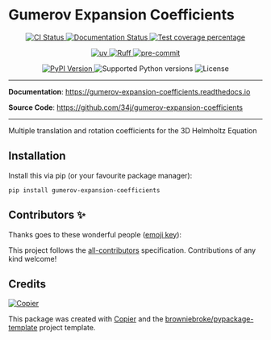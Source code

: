 # Gumerov Expansion Coefficients

<p align="center">
  <a href="https://github.com/34j/gumerov-expansion-coefficients/actions/workflows/ci.yml?query=branch%3Amain">
    <img src="https://img.shields.io/github/actions/workflow/status/34j/gumerov-expansion-coefficients/ci.yml?branch=main&label=CI&logo=github&style=flat-square" alt="CI Status" >
  </a>
  <a href="https://gumerov-expansion-coefficients.readthedocs.io">
    <img src="https://img.shields.io/readthedocs/gumerov-expansion-coefficients.svg?logo=read-the-docs&logoColor=fff&style=flat-square" alt="Documentation Status">
  </a>
  <a href="https://codecov.io/gh/34j/gumerov-expansion-coefficients">
    <img src="https://img.shields.io/codecov/c/github/34j/gumerov-expansion-coefficients.svg?logo=codecov&logoColor=fff&style=flat-square" alt="Test coverage percentage">
  </a>
</p>
<p align="center">
  <a href="https://github.com/astral-sh/uv">
    <img src="https://img.shields.io/endpoint?url=https://raw.githubusercontent.com/astral-sh/uv/main/assets/badge/v0.json" alt="uv">
  </a>
  <a href="https://github.com/astral-sh/ruff">
    <img src="https://img.shields.io/endpoint?url=https://raw.githubusercontent.com/astral-sh/ruff/main/assets/badge/v2.json" alt="Ruff">
  </a>
  <a href="https://github.com/pre-commit/pre-commit">
    <img src="https://img.shields.io/badge/pre--commit-enabled-brightgreen?logo=pre-commit&logoColor=white&style=flat-square" alt="pre-commit">
  </a>
</p>
<p align="center">
  <a href="https://pypi.org/project/gumerov-expansion-coefficients/">
    <img src="https://img.shields.io/pypi/v/gumerov-expansion-coefficients.svg?logo=python&logoColor=fff&style=flat-square" alt="PyPI Version">
  </a>
  <img src="https://img.shields.io/pypi/pyversions/gumerov-expansion-coefficients.svg?style=flat-square&logo=python&amp;logoColor=fff" alt="Supported Python versions">
  <img src="https://img.shields.io/pypi/l/gumerov-expansion-coefficients.svg?style=flat-square" alt="License">
</p>

---

**Documentation**: <a href="https://gumerov-expansion-coefficients.readthedocs.io" target="_blank">https://gumerov-expansion-coefficients.readthedocs.io </a>

**Source Code**: <a href="https://github.com/34j/gumerov-expansion-coefficients" target="_blank">https://github.com/34j/gumerov-expansion-coefficients </a>

---

Multiple translation and rotation coefficients for the 3D Helmholtz Equation

## Installation

Install this via pip (or your favourite package manager):

`pip install gumerov-expansion-coefficients`

## Contributors ✨

Thanks goes to these wonderful people ([emoji key](https://allcontributors.org/docs/en/emoji-key)):

<!-- prettier-ignore-start -->
<!-- ALL-CONTRIBUTORS-LIST:START - Do not remove or modify this section -->
<!-- markdownlint-disable -->
<!-- markdownlint-enable -->
<!-- ALL-CONTRIBUTORS-LIST:END -->
<!-- prettier-ignore-end -->

This project follows the [all-contributors](https://github.com/all-contributors/all-contributors) specification. Contributions of any kind welcome!

## Credits

[![Copier](https://img.shields.io/endpoint?url=https://raw.githubusercontent.com/copier-org/copier/master/img/badge/badge-grayscale-inverted-border-orange.json)](https://github.com/copier-org/copier)

This package was created with
[Copier](https://copier.readthedocs.io/) and the
[browniebroke/pypackage-template](https://github.com/browniebroke/pypackage-template)
project template.
